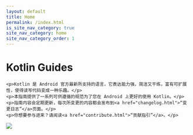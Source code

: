 ```yaml
---
layout: default
title: Home
permalink: /index.html
is_site_nav_category: true
site_nav_category: home
site_nav_category_order: 1
---
```


<div class="mdl-grid docs-content-wrapper mdl-grid--no-spacing">
  <div class="mdl-cell mdl-cell--6-col">
    <h1>Kotlin Guides</h1>

    <p>Kotlin 是 Android 官方最新所支持的语言，它表达能力强，简洁又干练，富有可扩展性，使得读写代码变成一种乐趣。</p>
    <p>本指南提供了一系列可供遵循的规范为了您在 Android 上更好的使用 Kotlin。</p>
    <p>指南内容会定期更新，每次所变更的内容都会发布到<a href="changelog.html">“变更日志”</a>页面。</p>
    <p>你想要参与进来？请阅读<a href="contribute.html">“贡献指引”</a>。</p>
  </div>

  <div class="mdl-cell mdl-cell--6-col">
      <img src="{{ site.baseurl }}/assets/home.png"/>
  </div>
</div>
